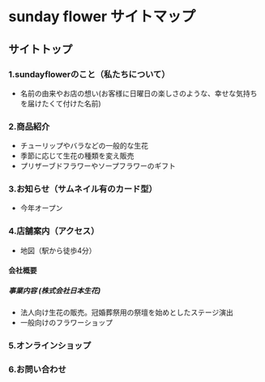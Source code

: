 # sunday flower サイトマップ
## サイトトップ
### 1.sundayflowerのこと（私たちについて）
* 名前の由来やお店の想い(お客様に日曜日の楽しさのような、幸せな気持ちを届けたくて付けた名前)

### 2.商品紹介
* チューリップやバラなどの一般的な生花
* 季節に応じて生花の種類を変え販売
* プリザーブドフラワーやソープフラワーのギフト
### 3.お知らせ（サムネイル有のカード型）
* 今年オープン
### 4.店舗案内（アクセス）
* 地図（駅から徒歩4分）
#### 会社概要
  ##### 事業内容 (株式会社日本生花)
  * 法人向け生花の販売。冠婚葬祭用の祭壇を始めとしたステージ演出
  * 一般向けのフラワーショップ
### 5.オンラインショップ
### 6.お問い合わせ
